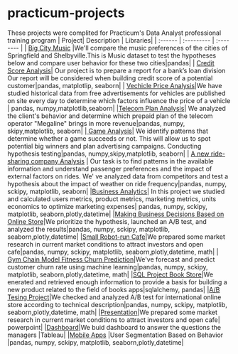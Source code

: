 # practicum-projects
These projects were complited for Practicum's Data Analyst professional training program
| Project| Description | Libraries|
| :------ | :--------- | :-------- |
| [Big City Music](https://github.com/galavgn/practicum-projects/tree/main/big_city_music) |We'll compare the music preferences of the cities of Springfield and Shelbyville.This is Music dataset to test the hypotheses below and compare user behavior for these two cities|pandas|
| [Credit Score Analysis](https://github.com/galavgn/practicum-projects/tree/main/credit_score_analysis)| Our project is to prepare a report for a bank’s loan division Our report will be considered when building credit score of a potential customer|pandas, matplotlip, seaborn|
| [Vechicle Price Analysis](https://github.com/galavgn/practicum-projects/tree/main/vehicle_price_analysis)|We have  studied historical data from free advertisements for vehicles are published on site every day  to determine which factors influence the price of a vehicle | pandas, numpy,matplotlib,seaborn|
|[Telecom Plan Analysis](https://github.com/galavgn/practicum-projects/tree/main/telecom_plan_analysis)| We analyzed the client's behavior and determine which prepaid plan of the telecom operator "Megaline" brings in more revenue|pandas, numpy, skipy,matplotlib, seaborn|
|[ Game Analysis](https://github.com/galavgn/practicum-projects/tree/main/game_analysis)| We identify patterns that determine whether a game succeeds or not. This will allow us to spot potential big winners and plan advertising campaigns. Conducting hypothesis testing|pandas, numpy,skipy,matplotlib, seaborn|
| [A new ride-sharing company Analysis](https://github.com/galavgn/practicum-projects/tree/main/ride_sharing_company_analysis) | Our task is to find patterns in the available information and  understand passenger preferences and the impact of external factors on rides. We' ve analyzed data from competitors and test a hypothesis about the impact of weather on ride frequency|pandas, numpy, sckipy, matplotlib, seaborn|
|[Business Analytics](https://github.com/galavgn/practicum-projects/tree/main/business_metrics)| In this project we studied and calculated users metrics, product metrics, marketing metrics, units economics to optimize marketing expenses| pandas, numpy, sckipy, matplotlib, seaborn,plotly,datetime|
|[Making Business Decisions Based on Online Store](https://github.com/galavgn/practicum-projects/tree/main/making_decision_ab_test)|We prioritize the hypothesis, launched an A/B test, and analyzed the results|pandas, numpy, sckipy, matplotlib, seaborn,plotly,datetime|
|[Small Robot-run Cafe](https://github.com/galavgn/practicum-projects/tree/main/small_robot_cafe)|We prepared some market research in current market conditions to attract investors and open cafe|pandas, numpy, sckipy, matplotlib, seaborn,plotly,datetime, math|
| [Gym Chain Model Fitness Churn Prediction](https://github.com/galavgn/practicum-projects/tree/main/churn_prediction)|We've forecast and predict customer churn rate using machine learning|pandas, numpy, sckipy, matplotlib, seaborn,plotly,datetime, math|
|[SQL Project Book Store](https://github.com/galavgn/practicum-projects/tree/main/sql_book_store_final)|We enerated and retrieved enough information to provide a basis for building a new product related to the field of books apps|sqlalchemy, pandas|
|[A/B Tesing Project](https://github.com/galavgn/practicum-projects/tree/main/checking_ab_test_final)|We checked and analyzed A/B test for international online store according to technical description|pandas, numpy, sckipy, matplotlib, seaborn,plotly,datetime, math|
|[Presentation](https://1drv.ms/p/s!AgcVvIhkY1fZjHO4t7Scwa-rfkM-?e=h6JxtJ)|We prepared some market research in current market conditions to attract investors and open cafe| powerpoint|
|[Dashboard](https://public.tableau.com/app/profile/gulnara.nurmanbetova/viz/DashBoard_2022/Dashboard1)|We buid dashboard to answer the questions the managers |Tableau|
|[Mobile Apps](https://github.com/galavgn/practicum-projects/tree/main/mobile_app_final) |User Segmentation Based on Behavior |pandas, numpy, sckipy, matplotlib, seaborn,plotly,datetime|
